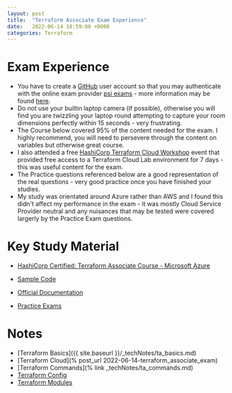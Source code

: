 ```yaml
---
layout: post
title:  "Terraform Associate Exam Experience"
date:   2022-06-14 18:59:00 +0000
categories: Terraform
---
```

# Exam Experience
- You have to create a [GitHub](https://github.com/) user account so that you may authenticate with the online exam provider [psi exams](https://identity.psionline.com/samlsso?spEntityID=https://home.psiexams.com/callback&fidp=hashicorp) - more information may be found [here](https://hashicorp-certifications.zendesk.com/hc/en-us/articles/360049382552).
- Do not use your builtin laptop camera (if possible), otherwise you will find you are twizzling your laptop round attempting to capture your room dimensions perfectly within 15 seconds - very frustrating.
- The Course below covered 95% of the content needed for the exam. I highly recommend, you will need to persevere through the content on variables but otherwise great course.
- I also attended a free [HashiCorp Terraform Cloud Workshop](https://www.hashicorp.com/events?type=all) event that provided free access to a Terraform Cloud Lab environment for 7 days - this was useful content for the exam.
- The Practice questions referenced below are a good representation of the real questions - very good practice once you have finished your studies.
- My study was orientated around Azure rather than AWS and I found this didn't affect my performance in the exam - it was mostly Cloud Service Provider neutral and any nuisances that may be tested were covered largerly by the Practice Exam questions.


# Key Study Material 

- [HashiCorp Certified: Terraform Associate Course - Microsoft Azure](https://www.udemy.com/course/hashicorp-certified-terraform-associate-on-azure-cloud/)

- [Sample Code](https://github.com/stacksimplify/hashicorp-certified-terraform-associate-on-azure)

- [Official Documentation](https://learn.hashicorp.com/tutorials/terraform/associate-review)

- [Practice Exams](https://www.whizlabs.com/hashicorp-certified-terraform-associate/)

# Notes

- [Terraform Basics]({{ site.baseurl }}/_techNotes/ta_basics.md)
- [Terraform Cloud](% post_url 2022-06-14-terraform_associate_exam)
- [Terraform Commands](% link _techNotes/ta_commands.md)
- [Terraform Config](../_techNotes/ta_config.md)
- [Terraform Modules](../_techNotes/ta_modules.md)
